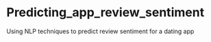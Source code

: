 # Predicting_app_review_sentiment
Using NLP techniques to predict review sentiment for a dating app
